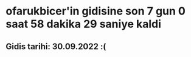 # ofarukbicer'in gidisine son 7 gun 0 saat 58 dakika 29 saniye kaldi

## Gidis tarihi: 30.09.2022 :(